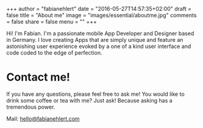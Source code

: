 +++
author = "fabianehlert"
date = "2016-05-27T14:57:35+02:00"
draft = false
title = "About me"
image = "images/essential/aboutme.jpg"
comments = false
share = false
menu = ""
+++

Hi! I'm Fabian. I'm a passionate mobile App Developer and Designer based in Germany.
I love creating Apps that are simply unique and feature an astonishing user experience evoked by a one of a kind user interface and code coded to the edge of perfection.

# Contact me!
If you have any questions, please feel free to ask me! You would like to drink some coffee or tea with me? Just ask! Because asking has a tremendous power.

Mail: [hello@fabianehlert.com](mailto:hello@fabianehlert.com)
